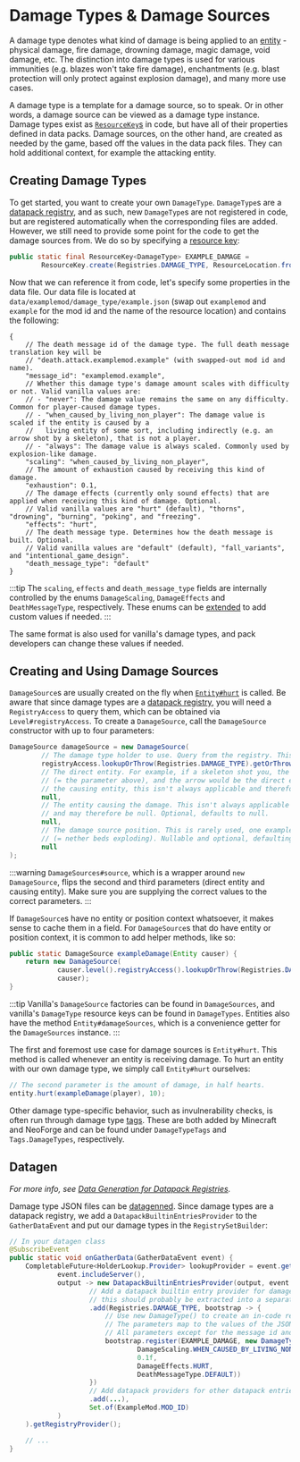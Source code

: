 # Damage Types & Damage Sources

A damage type denotes what kind of damage is being applied to an [entity] - physical damage, fire damage, drowning damage, magic damage, void damage, etc. The distinction into damage types is used for various immunities (e.g. blazes won't take fire damage), enchantments (e.g. blast protection will only protect against explosion damage), and many more use cases.

A damage type is a template for a damage source, so to speak. Or in other words, a damage source can be viewed as a damage type instance. Damage types exist as [`ResourceKey`s][rk] in code, but have all of their properties defined in data packs. Damage sources, on the other hand, are created as needed by the game, based off the values in the data pack files. They can hold additional context, for example the attacking entity.

## Creating Damage Types

To get started, you want to create your own `DamageType`. `DamageType`s are a [datapack registry][dr], and as such, new `DamageType`s are not registered in code, but are registered automatically when the corresponding files are added. However, we still need to provide some point for the code to get the damage sources from. We do so by specifying a [resource key][rk]:

```java
public static final ResourceKey<DamageType> EXAMPLE_DAMAGE =
        ResourceKey.create(Registries.DAMAGE_TYPE, ResourceLocation.fromNamespaceAndPath(ExampleMod.MOD_ID, "example"));
```

Now that we can reference it from code, let's specify some properties in the data file. Our data file is located at `data/examplemod/damage_type/example.json` (swap out `examplemod` and `example` for the mod id and the name of the resource location) and contains the following:

```json5
{
    // The death message id of the damage type. The full death message translation key will be
    // "death.attack.examplemod.example" (with swapped-out mod id and name).
    "message_id": "examplemod.example",
    // Whether this damage type's damage amount scales with difficulty or not. Valid vanilla values are:
    // - "never": The damage value remains the same on any difficulty. Common for player-caused damage types.
    // - "when_caused_by_living_non_player": The damage value is scaled if the entity is caused by a
    //   living entity of some sort, including indirectly (e.g. an arrow shot by a skeleton), that is not a player.
    // - "always": The damage value is always scaled. Commonly used by explosion-like damage.
    "scaling": "when_caused_by_living_non_player",
    // The amount of exhaustion caused by receiving this kind of damage.
    "exhaustion": 0.1,
    // The damage effects (currently only sound effects) that are applied when receiving this kind of damage. Optional.
    // Valid vanilla values are "hurt" (default), "thorns", "drowning", "burning", "poking", and "freezing".
    "effects": "hurt",
    // The death message type. Determines how the death message is built. Optional.
    // Valid vanilla values are "default" (default), "fall_variants", and "intentional_game_design".
    "death_message_type": "default"
}
```

:::tip
The `scaling`, `effects` and `death_message_type` fields are internally controlled by the enums `DamageScaling`, `DamageEffects` and `DeathMessageType`, respectively. These enums can be [extended][extenum] to add custom values if needed.
:::

The same format is also used for vanilla's damage types, and pack developers can change these values if needed.
 
## Creating and Using Damage Sources

`DamageSource`s are usually created on the fly when [`Entity#hurt`][entityhurt] is called. Be aware that since damage types are a [datapack registry][dr], you will need a `RegistryAccess` to query them, which can be obtained via `Level#registryAccess`. To create a `DamageSource`, call the `DamageSource` constructor with up to four parameters:

```java
DamageSource damageSource = new DamageSource(
        // The damage type holder to use. Query from the registry. This is the only required parameter.
        registryAccess.lookupOrThrow(Registries.DAMAGE_TYPE).getOrThrow(EXAMPLE_DAMAGE),
        // The direct entity. For example, if a skeleton shot you, the skeleton would be the causing entity
        // (= the parameter above), and the arrow would be the direct entity (= this parameter). Similar to
        // the causing entity, this isn't always applicable and therefore nullable. Optional, defaults to null.
        null,
        // The entity causing the damage. This isn't always applicable (e.g. when falling out of the world)
        // and may therefore be null. Optional, defaults to null.
        null,
        // The damage source position. This is rarely used, one example would be intentional game design
        // (= nether beds exploding). Nullable and optional, defaulting to null.
        null
);
```

:::warning
`DamageSources#source`, which is a wrapper around `new DamageSource`, flips the second and third parameters (direct entity and causing entity). Make sure you are supplying the correct values to the correct parameters.
:::

If `DamageSource`s have no entity or position context whatsoever, it makes sense to cache them in a field. For `DamageSource`s that do have entity or position context, it is common to add helper methods, like so:

```java
public static DamageSource exampleDamage(Entity causer) {
    return new DamageSource(
            causer.level().registryAccess().lookupOrThrow(Registries.DAMAGE_TYPE).getOrThrow(EXAMPLE_DAMAGE),
            causer);
}
```

:::tip
Vanilla's `DamageSource` factories can be found in `DamageSources`, and vanilla's `DamageType` resource keys can be found in `DamageTypes`. Entities also have the method `Entity#damageSources`, which is a convenience getter for the `DamageSources` instance.
:::

The first and foremost use case for damage sources is `Entity#hurt`. This method is called whenever an entity is receiving damage. To hurt an entity with our own damage type, we simply call `Entity#hurt` ourselves:

```java
// The second parameter is the amount of damage, in half hearts.
entity.hurt(exampleDamage(player), 10);
```

Other damage type-specific behavior, such as invulnerability checks, is often run through damage type [tags]. These are both added by Minecraft and NeoForge and can be found under `DamageTypeTags` and `Tags.DamageTypes`, respectively.

## Datagen

_For more info, see [Data Generation for Datapack Registries][drdatagen]._

Damage type JSON files can be [datagenned][datagen]. Since damage types are a datapack registry, we add a `DatapackBuiltinEntriesProvider` to the `GatherDataEvent` and put our damage types in the `RegistrySetBuilder`:

```java
// In your datagen class
@SubscribeEvent
public static void onGatherData(GatherDataEvent event) {
    CompletableFuture<HolderLookup.Provider> lookupProvider = event.getGenerator().addProvider(
            event.includeServer(),
            output -> new DatapackBuiltinEntriesProvider(output, event.getLookupProvider(), new RegistrySetBuilder()
                    // Add a datapack builtin entry provider for damage types. If this lambda becomes longer,
                    // this should probably be extracted into a separate method for the sake of readability.
                    .add(Registries.DAMAGE_TYPE, bootstrap -> {
                        // Use new DamageType() to create an in-code representation of a damage type.
                        // The parameters map to the values of the JSON file, in the order seen above.
                        // All parameters except for the message id and the exhaustion value are optional.
                        bootstrap.register(EXAMPLE_DAMAGE, new DamageType(EXAMPLE_DAMAGE.location(),
                                DamageScaling.WHEN_CAUSED_BY_LIVING_NON_PLAYER,
                                0.1f,
                                DamageEffects.HURT,
                                DeathMessageType.DEFAULT))
                    })
                    // Add datapack providers for other datapack entries, if applicable.
                    .add(...),
                    Set.of(ExampleMod.MOD_ID)
            )
    ).getRegistryProvider();

    // ...
}
```

[datagen]: ../index.md#data-generation
[dr]: ../../concepts/registries.md#datapack-registries
[drdatagen]: ../../concepts/registries.md#data-generation-for-datapack-registries
[entity]: ../../entities/index.md
[entityhurt]: ../../entities/index.md#damaging-entities
[extenum]: ../../advanced/extensibleenums.md
[rk]: ../../misc/resourcelocation.md#resourcekeys
[tags]: tags.md
